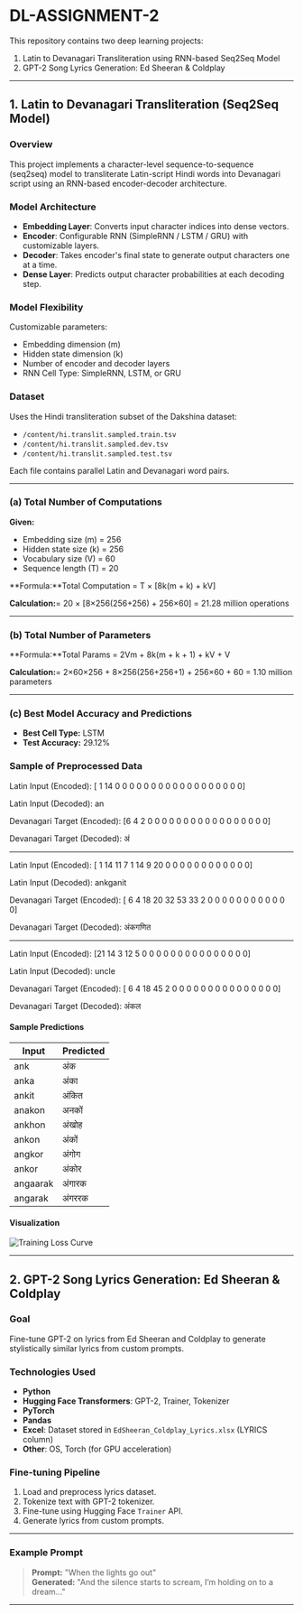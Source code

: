 # DL-ASSIGNMENT-2

This repository contains two deep learning projects:

1. Latin to Devanagari Transliteration using RNN-based Seq2Seq Model  
2. GPT-2 Song Lyrics Generation: Ed Sheeran & Coldplay

---

## 1. Latin to Devanagari Transliteration (Seq2Seq Model)

### Overview
This project implements a character-level sequence-to-sequence (seq2seq) model to transliterate Latin-script Hindi words into Devanagari script using an RNN-based encoder-decoder architecture.

### Model Architecture
- **Embedding Layer**: Converts input character indices into dense vectors.
- **Encoder**: Configurable RNN (SimpleRNN / LSTM / GRU) with customizable layers.
- **Decoder**: Takes encoder's final state to generate output characters one at a time.
- **Dense Layer**: Predicts output character probabilities at each decoding step.

### Model Flexibility
Customizable parameters:
- Embedding dimension (m)
- Hidden state dimension (k)
- Number of encoder and decoder layers
- RNN Cell Type: SimpleRNN, LSTM, or GRU

### Dataset
Uses the Hindi transliteration subset of the Dakshina dataset:
- `/content/hi.translit.sampled.train.tsv`
- `/content/hi.translit.sampled.dev.tsv`
- `/content/hi.translit.sampled.test.tsv`

Each file contains parallel Latin and Devanagari word pairs.

---

### (a) Total Number of Computations

**Given:**
- Embedding size (m) = 256  
- Hidden state size (k) = 256  
- Vocabulary size (V) = 60  
- Sequence length (T) = 20  

**Formula:**Total Computation = T × [8k(m + k) + kV]

**Calculation:**= 20 × [8×256(256+256) + 256×60] = 21.28 million operations

---

### (b) Total Number of Parameters 

**Formula:**Total Params = 2Vm + 8k(m + k + 1) + kV + V


**Calculation:**= 2×60×256 + 8×256(256+256+1) + 256×60 + 60 = 1.10 million parameters


---

### (c) Best Model Accuracy and Predictions

- **Best Cell Type:** LSTM  
- **Test Accuracy:** 29.12%

### Sample of Preprocessed Data
Latin Input (Encoded): [ 1 14  0  0  0  0  0  0  0  0  0  0  0  0  0  0  0  0  0  0]

Latin Input (Decoded): an

Devanagari Target (Encoded): [6 4 2 0 0 0 0 0 0 0 0 0 0 0 0 0 0 0 0 0]

Devanagari Target (Decoded): अं

--------------------------------------------------

Latin Input (Encoded): [ 1 14 11  7  1 14  9 20  0  0  0  0  0  0  0  0  0  0  0  0]

Latin Input (Decoded): ankganit

Devanagari Target (Encoded): [ 6  4 18 20 32 53 33  2  0  0  0  0  0  0  0  0  0  0  0  0]

Devanagari Target (Decoded): अंकगणित

--------------------------------------------------

Latin Input (Encoded): [21 14  3 12  5  0  0  0  0  0  0  0  0  0  0  0  0  0  0  0]

Latin Input (Decoded): uncle

Devanagari Target (Encoded): [ 6  4 18 45  2  0  0  0  0  0  0  0  0  0  0  0  0  0  0  0]

Devanagari Target (Decoded): अंकल

#### Sample Predictions

| Input      | Predicted |
|------------|-----------|
| ank        | अंक       |
| anka       | अंका      |
| ankit      | अंकित     |
| anakon     | अनकों     |
| ankhon     | अंखोह     |
| ankon      | अंकों     |
| angkor     | अंगोग     |
| ankor      | अंकोर     |
| angaarak   | अंगारक    |
| angarak    | अंगररक    |

#### Visualization

![Training Loss Curve](https://github.com/user-attachments/assets/5ad3f7d2-a429-4efc-b60c-6b5a641d8695)

---

## 2. GPT-2 Song Lyrics Generation: Ed Sheeran & Coldplay

### Goal
Fine-tune GPT-2 on lyrics from Ed Sheeran and Coldplay to generate stylistically similar lyrics from custom prompts.

### Technologies Used

- **Python**
- **Hugging Face Transformers**: GPT-2, Trainer, Tokenizer
- **PyTorch**
- **Pandas**
- **Excel**: Dataset stored in `EdSheeran_Coldplay_Lyrics.xlsx` (LYRICS column)
- **Other**: OS, Torch (for GPU acceleration)

### Fine-tuning Pipeline

1. Load and preprocess lyrics dataset.
2. Tokenize text with GPT-2 tokenizer.
3. Fine-tune using Hugging Face `Trainer` API.
4. Generate lyrics from custom prompts.

---

### Example Prompt

> **Prompt:** "When the lights go out"  
> **Generated:** "And the silence starts to scream, I’m holding on to a dream..."

---

